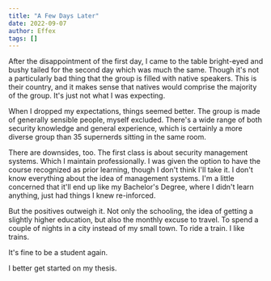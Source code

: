 ```yaml
---
title: "A Few Days Later"
date: 2022-09-07
author: Effex
tags: []
---
```


After the disappointment of the first day, I came to the table bright-eyed and bushy tailed for the second day which was much the same. Though it's not a particularly bad thing that the group is filled with native speakers. This is their country, and it makes sense that natives would comprise the majority of the group. It's just not what I was expecting.

When I dropped my expectations, things seemed better. The group is made of generally sensible people, myself excluded. There's a wide range of both security knowledge and general experience, which is certainly a more diverse group than 35 supernerds sitting in the same room.

There are downsides, too. The first class is about security management systems. Which I maintain professionally. I was given the option to have the course recognized as prior learning, though I don't think I'll take it. I don't know everything about the idea of management systems. I'm a little concerned that it'll end up like my Bachelor's Degree, where I didn't learn anything, just had things I knew re-inforced.

But the positives outweigh it. Not only the schooling, the idea of getting a slightly higher education, but also the monthly excuse to travel. To spend a couple of nights in a city instead of my small town. To ride a train. I like trains.

It's fine to be a student again.

I better get started on my thesis.
